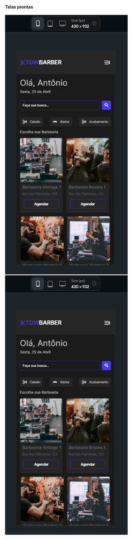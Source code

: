 #### Telas prontas

<img src="./screens/LAYOUT.png" alt="layout">
<img src="./screens/LAYOUT.png" alt="layout">
